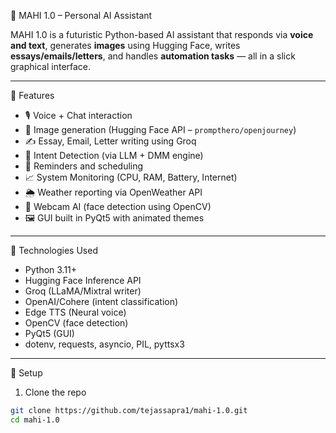  🤖 MAHI 1.0 – Personal AI Assistant

MAHI 1.0 is a futuristic Python-based AI assistant that responds via **voice and text**, generates **images** using Hugging Face, writes **essays/emails/letters**, and handles **automation tasks** — all in a slick graphical interface.

---

🌟 Features

- 🎙️ Voice + Chat interaction
- 🎨 Image generation (Hugging Face API – `prompthero/openjourney`)
- ✍️ Essay, Email, Letter writing using Groq
- 🧠 Intent Detection (via LLM + DMM engine)
- 📅 Reminders and scheduling
- 📈 System Monitoring (CPU, RAM, Battery, Internet)
- 🌦 Weather reporting via OpenWeather API
- 📸 Webcam AI (face detection using OpenCV)
- 🖼 GUI built in PyQt5 with animated themes

---

 🧠 Technologies Used

- Python 3.11+
- Hugging Face Inference API
- Groq (LLaMA/Mixtral writer)
- OpenAI/Cohere (intent classification)
- Edge TTS (Neural voice)
- OpenCV (face detection)
- PyQt5 (GUI)
- dotenv, requests, asyncio, PIL, pyttsx3

---

 🔧 Setup

1. Clone the repo
```bash
git clone https://github.com/tejassapra1/mahi-1.0.git
cd mahi-1.0

